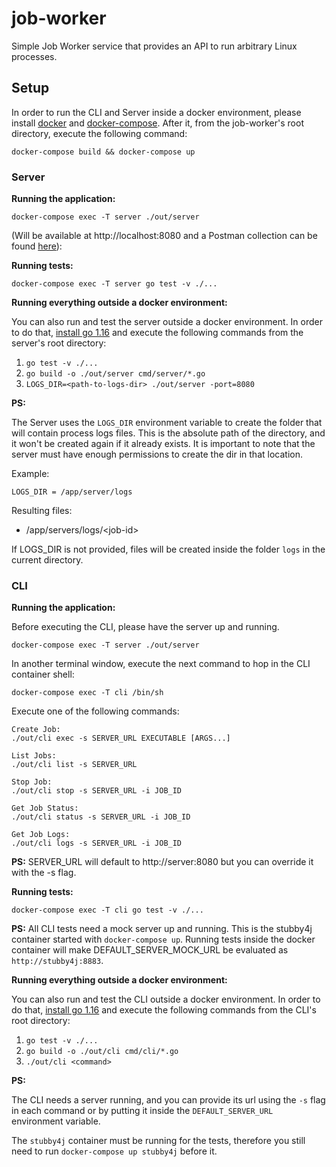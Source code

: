 # job-worker

Simple Job Worker service that provides an API to run arbitrary Linux processes.

## Setup
In order to run the CLI and Server inside a docker environment, please install [docker](https://docs.docker.com/get-docker/) and [docker-compose](https://docs.docker.com/compose/install/).
After it, from the job-worker's root directory, execute the following command:

```
docker-compose build && docker-compose up
```

###  Server

<strong>Running the application:</strong>

```
docker-compose exec -T server ./out/server
```

(Will be available at http://localhost:8080 and a Postman collection can be found [here](assets/postman)):


<strong>Running tests:</strong>

```
docker-compose exec -T server go test -v ./...
```

<strong>Running everything outside a docker environment:</strong>

You can also run and test the server outside a docker environment. In order to do that, [install go 1.16](https://golang.org/doc/install) and execute the following commands from the server's root directory:

1. `go test -v ./...`
2. `go build -o ./out/server cmd/server/*.go`
3. `LOGS_DIR=<path-to-logs-dir> ./out/server -port=8080`

<strong>PS:</strong>

The Server uses the `LOGS_DIR` environment variable to create the folder that will contain process logs files. This is the
absolute path of the directory, and it won't be created again if it already exists. It is important to note that the server
must have enough permissions to create the dir in that location.

Example:

`LOGS_DIR = /app/server/logs`

Resulting files:

* /app/servers/logs/\<job-id\>

If LOGS_DIR is not provided, files will be created inside the folder `logs` in the current directory.

### CLI

<strong>Running the application:</strong>

Before executing the CLI, please have the server up and running.

```
docker-compose exec -T server ./out/server
```

In another terminal window, execute the next command to hop in the CLI container shell:
```
docker-compose exec -T cli /bin/sh
```

Execute one of the following commands:
```
Create Job:
./out/cli exec -s SERVER_URL EXECUTABLE [ARGS...]

List Jobs:
./out/cli list -s SERVER_URL

Stop Job:
./out/cli stop -s SERVER_URL -i JOB_ID

Get Job Status:
./out/cli status -s SERVER_URL -i JOB_ID

Get Job Logs:
./out/cli logs -s SERVER_URL -i JOB_ID
```

<strong>PS:</strong> SERVER_URL will default to http://server:8080 but you can override it with the -s flag.

<strong>Running tests:</strong>

```
docker-compose exec -T cli go test -v ./...
```

<strong>PS:</strong> All CLI tests need a mock server up and running. This is the stubby4j container started with `docker-compose up`. Running tests inside the docker container will make
DEFAULT_SERVER_MOCK_URL be evaluated as `http://stubby4j:8883`.

<strong>Running everything outside a docker environment:</strong>

You can also run and test the CLI outside a docker environment. In order to do that, [install go 1.16](https://golang.org/doc/install) and execute the following commands from the CLI's root directory:

1. `go test -v ./...`
2. `go build -o ./out/cli cmd/cli/*.go`
3. `./out/cli <command>`

<strong>PS:</strong>

The CLI needs a server running, and you can provide its url using the `-s` flag in each command or by putting it inside the `DEFAULT_SERVER_URL` environment variable.

The `stubby4j` container must be running for the tests, therefore you still need to run `docker-compose up stubby4j` before it.
